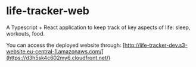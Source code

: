 # life-tracker-web

A Typescript + React application to keep track of key aspects of life: sleep, workouts, food.

You can access the deployed website through: [http://life-tracker-dev.s3-website.eu-central-1.amazonaws.com/](https://d3h5sk4c602my6.cloudfront.net/)
